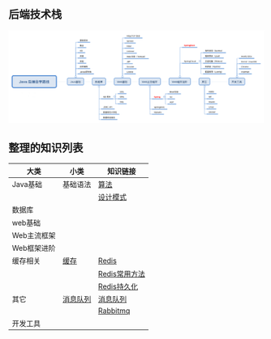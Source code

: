 ## 后端技术栈

![知识路线图](../images/backend/javaweblearning.png)

## 整理的知识列表

大类 | 小类 | 知识链接
---|--- |---
Java基础 | 基础语法 |[算法](/basic/Algorithm.md)
|||[设计模式](./basic/DesignPattern.md)
数据库 | 
web基础 |
Web主流框架 |
Web框架进阶 |
缓存相关 | [缓存](./cache) |[Redis](./cache/Redis.md)
||  |[Redis常用方法](./cache/Redis常用方法.md)
||  |[Redis持久化](./cache/Redis持久化.md)
其它 | [消息队列](./messagequeue) |[消息队列](./messagequeue/message-queue.md)
||  |[Rabbitmq](./messagequeue/rabbitmq.md)
开发工具|





